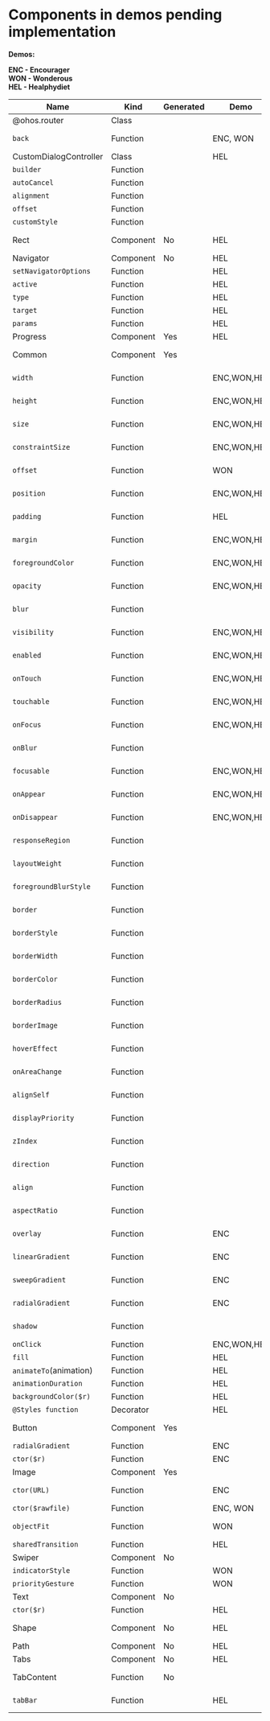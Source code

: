 # Components in demos pending implementation

**Demos:**

**ENC - Encourager**\
**WON - Wonderous**\
**HEL - Healphydiet**


| Name                   | Kind      | Generated | Demo        | Owner/libace    | Status/libace | Owner/ts      | Status/ts | Priority |
|------------------------|-----------|-----------|-------------|-----------------|---------------|---------------|-----------|----------|
| @ohos.router           | Class     |           |             | K. Kirichenko   |               |               |           |          |
| `back`                 | Function  |           | ENC, WON    | K. Kirichenko   |               | K. Kirichenko |           | High     |
| CustomDialogController | Class     |           | HEL         | ?               |               |               |           | Low      |
| `builder`              | Function  |           |             | ?               |     N\A       |               |           |          |
| `autoCancel`           | Function  |           |             | ?               |     N\A       |               |           |          |
| `alignment`            | Function  |           |             | ?               |               |               |           |          |
| `offset`               | Function  |           |             | ?               |               |               |           |          |
| `customStyle`          | Function  |           |             | ?               |     N\A       |               |           |          |
| Rect                   | Component | No        | HEL         | Dudkin Sergey   | done          |               |           | High     |
| Navigator              | Component | No        | HEL         | Skroba Gleb     | done          |               |           | High     |
| `setNavigatorOptions`  | Function  |           | HEL         | Skroba Gleb     | done          |               |           | High     |
| `active`               | Function  |           | HEL         | Skroba Gleb     | done          |               |           | High     |
| `type`                 | Function  |           | HEL         | Skroba Gleb     | done          |               |           | High     |
| `target`               | Function  |           | HEL         | Skroba Gleb     | done          |               |           | High     |
| `params`               | Function  |           | HEL         | Skroba Gleb     | blocked       |               |           | High     |
| Progress               | Component | Yes       | HEL         | ?               |               |               | ?         | Medium   |
| Common                 | Component | Yes       |             | R. Sedaikin     | Progress      | R. Sedaikin   | Done      |          |
| `width`                | Function  |           | ENC,WON,HEL | R. Sedaikin     | Done/No test  | R. Sedaikin   | Done      | High+    |
| `height`               | Function  |           | ENC,WON,HEL | R. Sedaikin     | Done/No test  | R. Sedaikin   | Done      | High+    |
| `size`                 | Function  |           | ENC,WON,HEL | R. Sedaikin     | Done/No test  | R. Sedaikin   | Done      | Medium   |
| `constraintSize`       | Function  |           | ENC,WON,HEL | R. Sedaikin     | Done/No test  | R. Sedaikin   | Done      | Medium  |
| `offset`               | Function  |           | WON         | R. Sedaikin     | Done/No test  | R. Sedaikin   | Done      | High     |
| `position`             | Function  |           | ENC,WON,HEL | R. Sedaikin     | Done/No test  | R. Sedaikin   | Done      | Medium   |
| `padding`              | Function  |           | HEL         | R. Sedaikin     | Done/No test  | R. Sedaikin   | Done      | Medium   |
| `margin`               | Function  |           | ENC,WON,HEL | R. Sedaikin     | Done/No test  | R. Sedaikin   | Done      | Medium   |
| `foregroundColor`      | Function  |           | ENC,WON,HEL | R. Sedaikin     | Done/No test  | R. Sedaikin   | Done      | Medium   |
| `opacity`              | Function  |           | ENC,WON,HEL | R. Sedaikin     | Done/No test  | R. Sedaikin   | Done      | Medium   |
| `blur`                 | Function  |           |             | R. Sedaikin     | Done/No test  | R. Sedaikin   | Done      | Medium   |
| `visibility`           | Function  |           | ENC,WON,HEL | R. Sedaikin     | Done/No test  | R. Sedaikin   | Done      | Medium   |
| `enabled`              | Function  |           | ENC,WON,HEL | R. Sedaikin     | Done/No test  | R. Sedaikin   | Done      | Medium   |
| `onTouch`              | Function  |           | ENC,WON,HEL | R. Sedaikin     | Done/No test  | R. Sedaikin   | Done      | Medium   |
| `touchable`            | Function  |           | ENC,WON,HEL | R. Sedaikin     | Done/No test  | R. Sedaikin   | Done      | Medium   |
| `onFocus`              | Function  |           | ENC,WON,HEL | R. Sedaikin     | Done/No test  | R. Sedaikin   | Done      | Medium   |
| `onBlur`               | Function  |           |             | R. Sedaikin     | Done/No test  | R. Sedaikin   | Done      | Medium   |
| `focusable`            | Function  |           | ENC,WON,HEL | R. Sedaikin     | Done/No test  | R. Sedaikin   | Done      | Medium   |
| `onAppear`             | Function  |           | ENC,WON,HEL | R. Sedaikin     | Done/No test  | R. Sedaikin   | Done      | Medium   |
| `onDisappear`          | Function  |           | ENC,WON,HEL | R. Sedaikin     | Done/No test  | R. Sedaikin   | Done      | Medium   |
| `responseRegion`       | Function  |           |             | R. Sedaikin     | Done/No test  | R. Sedaikin   | Done      | Medium   |
| `layoutWeight`         | Function  |           |             | R. Sedaikin     | Done/No test  | R. Sedaikin   | Done      | Medium   |
| `foregroundBlurStyle`  | Function  |           |             | R. Sedaikin     | Done/No test  | R. Sedaikin   | Done      | Medium   |
| `border`               | Function  |           |             | R. Sedaikin     | Done/No test  | R. Sedaikin   | Done      | Medium   |
| `borderStyle`          | Function  |           |             | R. Sedaikin     | Done/No test  | R. Sedaikin   | Done      | Medium   |
| `borderWidth`          | Function  |           |             | R. Sedaikin     | Done/No test  | R. Sedaikin   | Done      | Medium   |
| `borderColor`          | Function  |           |             | R. Sedaikin     | Done/No test  | R. Sedaikin   | Done      | Medium   |
| `borderRadius`         | Function  |           |             | R. Sedaikin     | Done/No test  | R. Sedaikin   | Done      | Medium   |
| `borderImage`          | Function  |           |             | R. Sedaikin     | Done/No test  | R. Sedaikin   | Done      | Medium   |
| `hoverEffect`          | Function  |           |             | R. Sedaikin     | Done/No test  | R. Sedaikin   | Done      | Medium   |
| `onAreaChange`         | Function  |           |             | R. Sedaikin     | Done/No test  | R. Sedaikin   | Done      | Medium   |
| `alignSelf`            | Function  |           |             | R. Sedaikin     | Done/No test  | R. Sedaikin   | Done      | Medium   |
| `displayPriority`      | Function  |           |             | R. Sedaikin     | Done/No test  | R. Sedaikin   | Done      | Medium   |
| `zIndex`               | Function  |           |             | R. Sedaikin     | Done/No test  | R. Sedaikin   | Done      | Medium   |
| `direction`            | Function  |           |             | R. Sedaikin     | Done/No test  | R. Sedaikin   | Done      | Medium   |
| `align`                | Function  |           |             | R. Sedaikin     | Done/No test  | R. Sedaikin   | Done      | Medium   |
| `aspectRatio`          | Function  |           |             | R. Sedaikin     | Done/No test  | R. Sedaikin   | Done      | Medium   |
| `overlay`              | Function  |           |  ENC        | R. Sedaikin     | Done/No test  | R. Sedaikin   | Done      | Medium   |
| `linearGradient`       | Function  |           |  ENC        | R. Sedaikin     | Done/No test  | R. Sedaikin   | Done      | High     |
| `sweepGradient`        | Function  |           |  ENC        | R. Sedaikin     | Done/No test  | R. Sedaikin   | Done      | High     |
| `radialGradient`       | Function  |           |  ENC        | R. Sedaikin     | Done/No test  | R. Sedaikin   | Done      | High     |
| `shadow`               | Function  |           |             | R. Sedaikin     | Done/No test  | R. Sedaikin   | Done      | High     |
| `onClick`              | Function  |           | ENC,WON,HEL | G. Skroba       | Progress      |               | Done      | High+    |
| `fill`                 | Function  |           | HEL         | Ilya Erokhin    | Progress      |               |           | Low      |
| `animateTo`(animation) | Function  |           | HEL         | Ilya Erokhin    | Progress      |               |           | Medium   |
| `animationDuration`    | Function  |           | HEL         | Ivan Tuzhilkin  | Blocked       |               |           | Medium   |
| `backgroundColor($r)`  | Function  |           | HEL         | G. Skroba       | Done          |               |           | Low      |
| `@Styles function`     | Decorator |           | HEL         | ?               |               |               |           | Low      |
| Button                 | Component | Yes       |             | Evstigneev Roman| Progress      |               |           |          |
| `radialGradient`       | Function  |           | ENC         | K. Kirichenko   |               |               |           | Medium   |
| `ctor($r)`             | Function  |           | ENC         | K. Kirichenko   |               |               |           | High     |
| Image                  | Component | Yes       |             |                 |               |               |           |          |
| `ctor(URL)`            | Function  |           | ENC         | E. Korobeynikov |               |               |           | Medium   |
| `ctor($rawfile)`       | Function  |           | ENC, WON    | A. Tarasov      | Done          |               | Done      | High     |
| `objectFit`            | Function  |           | WON         | E. Korobeynikov |               |               |           | Medium   |
| `sharedTransition`     | Function  |           | HEL         | Skroba Gleb     | Done          |               |           | Medium   |
| Swiper                 | Component | No        |             | Skroba Gleb     | Done          |               |           |          |
| `indicatorStyle`       | Function  |           | WON         | Skroba Gleb     | Done          |               |           | Low      |
| `priorityGesture`      | Function  |           | WON         | Ilya Erokhin    | blocked       |               |           | Medium   |
| Text                   | Component | No        |             | K. Kirichenko   | Progress      |               |           |          |
| `ctor($r)`             | Function  |           | HEL         |                 |               |               |           | High     |
| Shape                  | Component | No        | HEL         | Dudkin Sergey   | Progress      |               |           | High     |
| Path                   | Component | No        | HEL         | Skroba Gleb     | Done          |               |           | High     |
| Tabs                   | Component | No        | HEL         | Ivan Tuzhilkin  | Progress      |               |           | High     |
| TabContent             | Function  | No        |             | Roman Evstigneev| Progress      |               |           | High     |
| `tabBar`               | Function  |           | HEL         | Roman Evstigneev| Progress      |               |           | High     |

